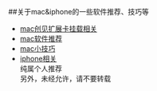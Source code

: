 ##关于mac&amp;iphone的一些软件推荐、技巧等
   - [mac创见扩展卡挂载相关](https://github.com/zephyru5/Apple-Tips/blob/master/创见扩展卡相关.md)
   - [mac软件推荐](https://github.com/zephyru5/Apple-Tips/blob/master/mac软件推荐.md)
   - [mac小技巧](https://github.com/zephyru5/Apple-Tips/blob/master/mac小技巧.md)
   - [iphone相关](暂时未更新)   
纯属个人推荐   
另外，未经允许，请不要转载
